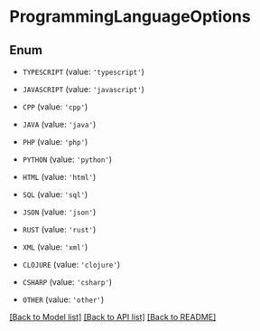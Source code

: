 # ProgrammingLanguageOptions


## Enum

* `TYPESCRIPT` (value: `'typescript'`)

* `JAVASCRIPT` (value: `'javascript'`)

* `CPP` (value: `'cpp'`)

* `JAVA` (value: `'java'`)

* `PHP` (value: `'php'`)

* `PYTHON` (value: `'python'`)

* `HTML` (value: `'html'`)

* `SQL` (value: `'sql'`)

* `JSON` (value: `'json'`)

* `RUST` (value: `'rust'`)

* `XML` (value: `'xml'`)

* `CLOJURE` (value: `'clojure'`)

* `CSHARP` (value: `'csharp'`)

* `OTHER` (value: `'other'`)

[[Back to Model list]](../README.md#documentation-for-models) [[Back to API list]](../README.md#documentation-for-api-endpoints) [[Back to README]](../README.md)


